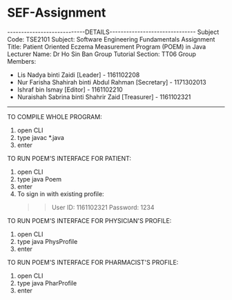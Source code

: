 # SEF-Assignment
----------------------------DETAILS-------------------------------
Subject Code: TSE2101
Subject: Software Engineering Fundamentals
Assignment Title: Patient Oriented Eczema Measurement Program (POEM) in Java
Lecturer Name: Dr Ho Sin Ban
Group Tutorial Section: TT06
Group Members: 
- Lis Nadya binti Zaidi [Leader] - 1161102208
- Nur Farisha Shahirah binti Abdul Rahman [Secretary] - 1171302013
- Ishraf bin Ismay [Editor] - 1161102210
- Nuraishah Sabrina binti Shahrir Zaid [Treasurer] - 1161102321
------------------------------------------------------------------

TO COMPILE WHOLE PROGRAM:
1. open CLI
2. type javac *.java
3. enter

TO RUN POEM'S INTERFACE FOR PATIENT:
1. open CLI
2. type java Poem
3. enter
4. To sign in with existing profile: 
	>> User ID: 1161102321
	>> Password: 1234

TO RUN POEM'S INTERFACE FOR PHYSICIAN'S PROFILE:
1. open CLI
2. type java PhysProfile
3. enter 

TO RUN POEM'S INTERFACE FOR PHARMACIST'S PROFILE:
1. open CLI
2. type java PharProfile
3. enter 
